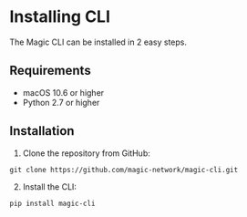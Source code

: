 # Installing CLI
The Magic CLI can be installed in 2 easy steps.

## Requirements
- macOS 10.6 or higher
- Python 2.7 or higher

## Installation
1. Clone the repository from GitHub:
```
git clone https://github.com/magic-network/magic-cli.git
```
2. Install the CLI:
```
pip install magic-cli
````
